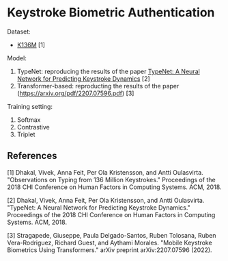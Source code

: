 # Keystroke Biometric Authentication

Dataset: 

- [K136M](https://userinterfaces.aalto.fi/136Mkeystrokes/) [1]


Model:
1. TypeNet: reproducing the results of the paper [TypeNet: A Neural Network for Predicting Keystroke Dynamics](https://arxiv.org/abs/1805.08207) [2]
2. Transformer-based: reproducting the results of the paper (https://arxiv.org/pdf/2207.07596.pdf) [3]


Training setting:
1. Softmax
2. Contrastive
3. Triplet



## References
<a id="1">[1]</a> 
Dhakal, Vivek, Anna Feit, Per Ola Kristensson, and Antti Oulasvirta. "Observations on Typing from 136 Million Keystrokes." Proceedings of the 2018 CHI Conference on Human Factors in Computing Systems. ACM, 2018.

<a id="2">[2]</a>
Dhakal, Vivek, Anna Feit, Per Ola Kristensson, and Antti Oulasvirta. "TypeNet: A Neural Network for Predicting Keystroke Dynamics." Proceedings of the 2018 CHI Conference on Human Factors in Computing Systems. ACM, 2018.

<a id="3">[3]</a>
Stragapede, Giuseppe, Paula Delgado-Santos, Ruben Tolosana, Ruben Vera-Rodriguez, Richard Guest, and Aythami Morales. "Mobile Keystroke Biometrics Using Transformers." arXiv preprint arXiv:2207.07596 (2022).

